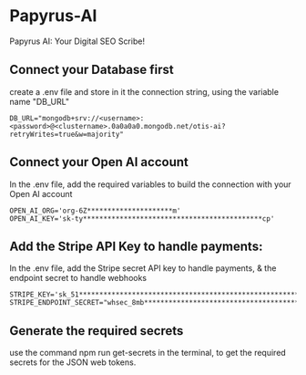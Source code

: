 # Papyrus-AI
Papyrus AI: Your Digital SEO Scribe! 

## Connect your Database first
create a .env file and store in it the connection string, using the variable name "DB_URL"

~~~
DB_URL="mongodb+srv://<username>:<password>@<clustername>.0a0a0a0.mongodb.net/otis-ai?retryWrites=true&w=majority"
~~~

## Connect your Open AI account
In the .env file, add the required variables to build the connection with your Open AI account

~~~
OPEN_AI_ORG='org-6Z*********************m'
OPEN_AI_KEY='sk-ty********************************************cp'
~~~

## Add the Stripe API Key to handle payments: 
In the .env file, add the Stripe secret API key to handle payments, & the endpoint secret to handle webhooks

~~~
STRIPE_KEY='sk_51********************************************************************************************ps'
STRIPE_ENDPOINT_SECRET="whsec_8mb**********************************************************79m"
~~~

## Generate the required secrets 
use the command npm run get-secrets in the terminal, to get the required secrets for the JSON web tokens.
